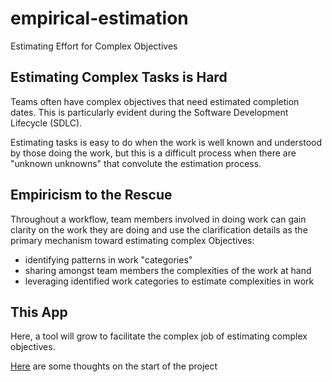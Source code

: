 # empirical-estimation
Estimating Effort for Complex Objectives
## Estimating Complex Tasks is Hard
Teams often have complex objectives that need estimated completion dates. This is particularly evident during the Software Development Lifecycle (SDLC).  
  
Estimating tasks is easy to do when the work is well known and understood by those doing the work, but this is a difficult process when there are "unknown unknowns" that convolute the estimation process.

## Empiricism to the Rescue
Throughout a workflow, team members involved in doing work can gain clarity on the work they are doing and use the clarification details as the primary mechanism toward estimating complex Objectives:
- identifying patterns in work "categories"
- sharing amongst team members the complexities of the work at hand
- leveraging identified work categories to estimate complexities in work

## This App
Here, a tool will grow to facilitate the complex job of estimating complex objectives.

[Here](./project-architecture.md) are some thoughts on the start of the project